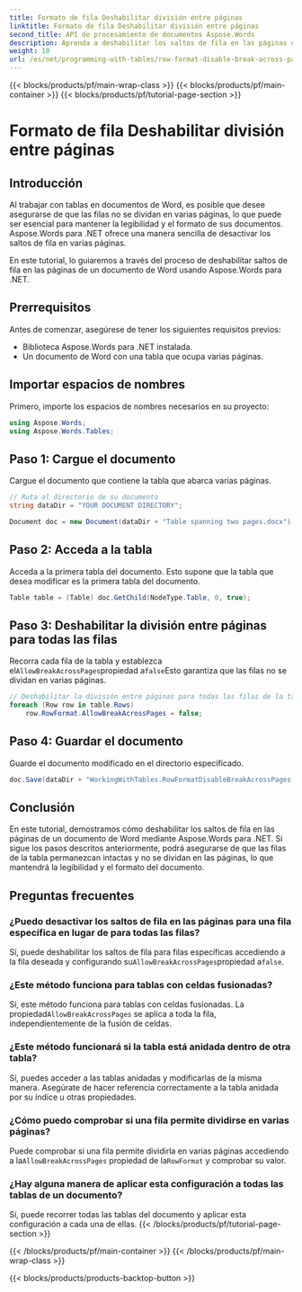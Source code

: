 ```yaml
---
title: Formato de fila Deshabilitar división entre páginas
linktitle: Formato de fila Deshabilitar división entre páginas
second_title: API de procesamiento de documentos Aspose.Words
description: Aprenda a deshabilitar los saltos de fila en las páginas de documentos de Word usando Aspose.Words para .NET para mantener la legibilidad y el formato de la tabla.
weight: 10
url: /es/net/programming-with-tables/row-format-disable-break-across-pages/
---
```


{{< blocks/products/pf/main-wrap-class >}}
{{< blocks/products/pf/main-container >}}
{{< blocks/products/pf/tutorial-page-section >}}

# Formato de fila Deshabilitar división entre páginas

## Introducción

Al trabajar con tablas en documentos de Word, es posible que desee asegurarse de que las filas no se dividan en varias páginas, lo que puede ser esencial para mantener la legibilidad y el formato de sus documentos. Aspose.Words para .NET ofrece una manera sencilla de desactivar los saltos de fila en varias páginas.

En este tutorial, lo guiaremos a través del proceso de deshabilitar saltos de fila en las páginas de un documento de Word usando Aspose.Words para .NET.

## Prerrequisitos

Antes de comenzar, asegúrese de tener los siguientes requisitos previos:
- Biblioteca Aspose.Words para .NET instalada.
- Un documento de Word con una tabla que ocupa varias páginas.

## Importar espacios de nombres

Primero, importe los espacios de nombres necesarios en su proyecto:

```csharp
using Aspose.Words;
using Aspose.Words.Tables;
```

## Paso 1: Cargue el documento

Cargue el documento que contiene la tabla que abarca varias páginas.

```csharp
// Ruta al directorio de su documento
string dataDir = "YOUR DOCUMENT DIRECTORY";

Document doc = new Document(dataDir + "Table spanning two pages.docx");
```

## Paso 2: Acceda a la tabla

Acceda a la primera tabla del documento. Esto supone que la tabla que desea modificar es la primera tabla del documento.

```csharp
Table table = (Table) doc.GetChild(NodeType.Table, 0, true);
```

## Paso 3: Deshabilitar la división entre páginas para todas las filas

 Recorra cada fila de la tabla y establezca el`AllowBreakAcrossPages`propiedad a`false`Esto garantiza que las filas no se dividan en varias páginas.

```csharp
// Deshabilitar la división entre páginas para todas las filas de la tabla.
foreach (Row row in table.Rows)
    row.RowFormat.AllowBreakAcrossPages = false;
```

## Paso 4: Guardar el documento

Guarde el documento modificado en el directorio especificado.

```csharp
doc.Save(dataDir + "WorkingWithTables.RowFormatDisableBreakAcrossPages.docx");
```

## Conclusión

En este tutorial, demostramos cómo deshabilitar los saltos de fila en las páginas de un documento de Word mediante Aspose.Words para .NET. Si sigue los pasos descritos anteriormente, podrá asegurarse de que las filas de la tabla permanezcan intactas y no se dividan en las páginas, lo que mantendrá la legibilidad y el formato del documento.

## Preguntas frecuentes

### ¿Puedo desactivar los saltos de fila en las páginas para una fila específica en lugar de para todas las filas?  
 Sí, puede deshabilitar los saltos de fila para filas específicas accediendo a la fila deseada y configurando su`AllowBreakAcrossPages`propiedad a`false`.

### ¿Este método funciona para tablas con celdas fusionadas?  
 Sí, este método funciona para tablas con celdas fusionadas. La propiedad`AllowBreakAcrossPages` se aplica a toda la fila, independientemente de la fusión de celdas.

### ¿Este método funcionará si la tabla está anidada dentro de otra tabla?  
Sí, puedes acceder a las tablas anidadas y modificarlas de la misma manera. Asegúrate de hacer referencia correctamente a la tabla anidada por su índice u otras propiedades.

### ¿Cómo puedo comprobar si una fila permite dividirse en varias páginas?  
 Puede comprobar si una fila permite dividirla en varias páginas accediendo a la`AllowBreakAcrossPages` propiedad de la`RowFormat` y comprobar su valor.

### ¿Hay alguna manera de aplicar esta configuración a todas las tablas de un documento?  
Sí, puede recorrer todas las tablas del documento y aplicar esta configuración a cada una de ellas.
{{< /blocks/products/pf/tutorial-page-section >}}

{{< /blocks/products/pf/main-container >}}
{{< /blocks/products/pf/main-wrap-class >}}

{{< blocks/products/products-backtop-button >}}
